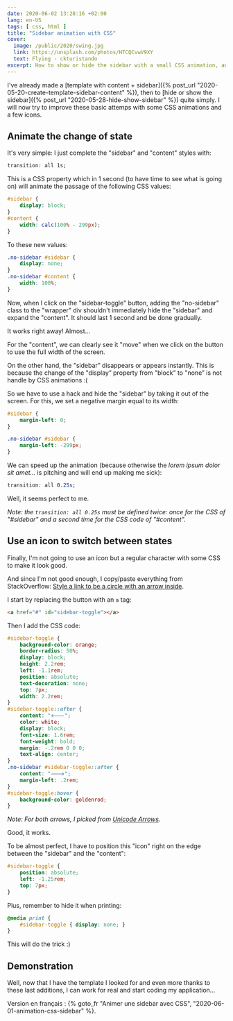 ```yaml
---
date: 2020-06-02 13:28:16 +02:00
lang: en-US
tags: [ css, html ]
title: "Sidebar animation with CSS"
cover:
  image: /public/2020/swing.jpg
  link: https://unsplash.com/photos/HTCQCvwV9XY
  text: Flying - ckturistando
excerpt: How to show or hide the sidebar with a small CSS animation, an icon and a jsfiddle to test it.
---
```


I've already made a [template with content + sidebar]({% post_url "2020-05-20-create-template-sidebar-content" %}), then to [hide or show the sidebar]({% post_url "2020-05-28-hide-show-sidebar" %}) quite simply. I will now try to improve these basic attemps with some CSS animations and a few icons.


## Animate the change of state

It's very simple: I just complete the "sidebar" and "content" styles with:

```css
transition: all 1s;
```

This is a CSS property which in 1 second (to have time to see what is going on) will animate the passage of the following CSS values:

```css
#sidebar {
    display: block;
}
#content {
    width: calc(100% - 299px);
}
```

To these new values:

```css
.no-sidebar #sidebar {
    display: none;
}
.no-sidebar #content {
    width: 100%;
}
```

Now, when I click on the "sidebar-toggle" button, adding the "no-sidebar" class to the "wrapper" div shouldn't immediately hide the "sidebar" and expand the "content". It should last 1 second and be done gradually.

It works right away! Almost...

For the "content", we can clearly see it "move" when we click on the button to use the full width of the screen.

On the other hand, the "sidebar” disappears or appears instantly. This is because the change of the "display” property from "block” to "none” is not handle by CSS animations :(

So we have to use a hack and hide the "sidebar" by taking it out of the screen. For this, we set a negative margin equal to its width:

```css
#sidebar {
    margin-left: 0;
}

.no-sidebar #sidebar {
    margin-left: -299px;
}
```

We can speed up the animation (because otherwise the *lorem ipsum dolor sit amet...* is pitching and will end up making me sick):

```css
transition: all 0.25s;
```

Well, it seems perfect to me.

*Note: the `transition: all 0.25s` must be defined twice: once for the CSS of "#sidebar" and a second time for the CSS code of "#content".*


## Use an icon to switch between states

Finally, I'm not going to use an icon but a regular character with some CSS to make it look good.

And since I'm not good enough, I copy/paste everything from StackOverflow: [Style a link to be a circle with an arrow inside](https://stackoverflow.com/questions/22975037/style-a-link-to-be-a-circle-with-an-arrow-inside).

I start by replacing the button with an `a` tag:

```html
<a href="#" id="sidebar-toggle"></a>
```

Then I add the CSS code:

```css
#sidebar-toggle {
    background-color: orange;
    border-radius: 50%;
    display: block;
    height: 2.2rem;
    left: -1.1rem;
    position: absolute;
    text-decoration: none;
    top: 7px;
    width: 2.2rem;
}
#sidebar-toggle::after {
    content: "🡐";
    color: white;
    display: block;
    font-size: 1.6rem;
    font-weight: bold;
    margin: -.2rem 0 0 0;
    text-align: center;
}
.no-sidebar #sidebar-toggle::after {
    content: "🡒";
    margin-left: .2rem;
}
#sidebar-toggle:hover {
    background-color: goldenrod;
}
```

*Note: For both arrows, I picked from [Unicode Arrows](http://xahlee.info/comp/unicode_arrows.html).*

Good, it works.

To be almost perfect, I have to position this "icon" right on the edge between the "sidebar" and the "content":

```css
#sidebar-toggle {
    position: absolute;
    left: -1.25rem;
    top: 7px;
}
```

Plus, remember to hide it when printing:

```css
@media print {
    #sidebar-toggle { display: none; }
}
```

This will do the trick :)


## Demonstration

<script async src="//jsfiddle.net/qo6dx3w4/1/embed/result/"></script>

Well, now that I have the template I looked for and even more thanks to these last additions, I can work for real and start coding my application...

<div class="encart">

Version en français : {% goto_fr "Animer une sidebar avec CSS", "2020-06-01-animation-css-sidebar" %}.

</div>
